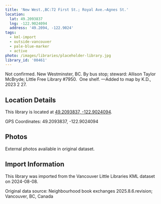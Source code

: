 ```yaml
---
title: 'New West.,BC:72 First St.; Royal Ave.—Agnes St.'
location:
  lat: 49.2093837
  lng: -122.9024094
  address: '49.2094, -122.9024'
tags:
  - kml-import
  - outside-vancouver
  - pale-blue-marker
  - active
photo: /images/libraries/placeholder-library.jpg
library_id: '00461'
---
```

Not confirmed. New Westminster, BC.
By bus stop; steward: Allison Taylor McBryde; Little Free Library #7950.  One shelf.
—Added to map by K.D., 2023 2 27.

## Location Details

This library is located at [49.2093837, -122.9024094](https://www.google.com/maps?q=49.2093837,-122.9024094).

GPS Coordinates: 49.2093837, -122.9024094

## Photos

External photos available in original dataset.

## Import Information

This library was imported from the Vancouver Little Libraries KML dataset on 2024-08-08.

Original data source: Neighbourhood book exchanges 2025.8.6.revision; Vancouver, BC, Canada
